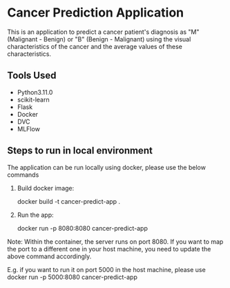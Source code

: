 # Cancer Prediction Application
This is an application to predict a cancer patient's diagnosis as "M" (Malignant - Benign) or "B" (Benign - Malignant) using the visual characteristics of the cancer and the average values of these characteristics.

## Tools Used
- Python3.11.0
- scikit-learn
- Flask
- Docker
- DVC
- MLFlow

## Steps to run in local environment
The application can be run locally using docker, please use the below commands
1. Build docker image:

   docker build -t cancer-predict-app .
2. Run the app:

   docker run -p 8080:8080 cancer-predict-app

Note: Within the container, the server runs on port 8080. If you want to map the port to a different one in your host machine, you need to update the above command accordingly. 

E.g. if you want to run it on port 5000 in the host machine, please use docker run -p 5000:8080 cancer-predict-app
